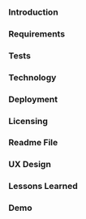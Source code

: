 ### Introduction

### Requirements

### Tests

### Technology

### Deployment

### Licensing

### Readme File

### UX Design

### Lessons Learned

### Demo
